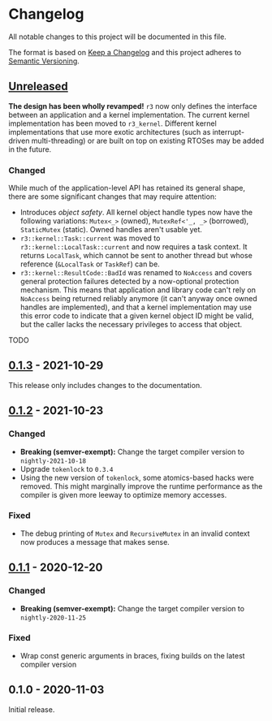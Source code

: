 # Changelog

All notable changes to this project will be documented in this file.

The format is based on [Keep a Changelog](http://keepachangelog.com/en/1.0.0/)
and this project adheres to [Semantic Versioning](http://semver.org/spec/v2.0.0.html).

## [Unreleased]

**The design has been wholly revamped!** `r3` now only defines the interface between an application and a kernel implementation. The current kernel implementation has been moved to `r3_kernel`. Different kernel implementations that use more exotic architectures (such as interrupt-driven multi-threading) or are built on top on existing RTOSes may be added in the future.

### Changed

While much of the application-level API has retained its general shape, there are some significant changes that may require attention:

 - Introduces *object safety*. All kernel object handle types now have the following variations: `Mutex<_>` (owned), `MutexRef<'_, _>` (borrowed), `StaticMutex` (static). Owned handles aren't usable yet.
 - `r3::kernel::Task::current` was moved to `r3::kernel::LocalTask::current` and now requires a task context. It returns `LocalTask`, which cannot be sent to another thread but whose reference (`&LocalTask` or `TaskRef`) can be.
 - `r3::kernel::ResultCode::BadId` was renamed to `NoAccess` and covers general protection failures detected by a now-optional protection mechanism. This means that application and library code can't rely on `NoAccess` being returned reliably anymore (it can't anyway once owned handles are implemented), and that a kernel implementation may use this error code to indicate that a given kernel object ID might be valid, but the caller lacks the necessary privileges to access that object.

TODO

## [0.1.3] - 2021-10-29

This release only includes changes to the documentation.

## [0.1.2] - 2021-10-23

### Changed

- **Breaking (semver-exempt):** Change the target compiler version to `nightly-2021-10-18`
- Upgrade `tokenlock` to `0.3.4`
- Using the new version of `tokenlock`, some atomics-based hacks were removed. This might marginally improve the runtime performance as the compiler is given more leeway to optimize memory accesses.

### Fixed

- The debug printing of `Mutex` and `RecursiveMutex` in an invalid context now produces a message that makes sense.

## [0.1.1] - 2020-12-20

### Changed

- **Breaking (semver-exempt):** Change the target compiler version to `nightly-2020-11-25`

### Fixed

- Wrap const generic arguments in braces, fixing builds on the latest compiler version

## 0.1.0 - 2020-11-03

Initial release.

[Unreleased]: https://github.com/r3-os/r3/compare/r3@0.1.3...HEAD
[0.1.3]: https://github.com/r3-os/r3/compare/r3@0.1.2...r3@0.1.3
[0.1.2]: https://github.com/r3-os/r3/compare/r3@0.1.1...r3@0.1.2
[0.1.1]: https://github.com/r3-os/r3/compare/r3@0.1.0...r3@0.1.1
